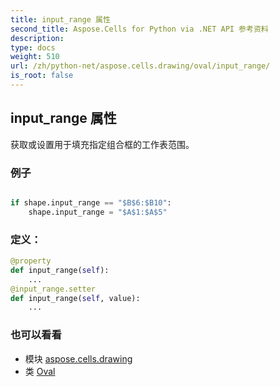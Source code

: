 ```yaml
---
title: input_range 属性
second_title: Aspose.Cells for Python via .NET API 参考资料
description:
type: docs
weight: 510
url: /zh/python-net/aspose.cells.drawing/oval/input_range/
is_root: false
---
```

## input_range 属性

获取或设置用于填充指定组合框的工作表范围。

### 例子

```python

if shape.input_range == "$B$6:$B10":
    shape.input_range = "$A$1:$A$5"

```
### 定义：
```python
@property
def input_range(self):
    ...
@input_range.setter
def input_range(self, value):
    ...
```

### 也可以看看
* 模块 [aspose.cells.drawing](../../)
* 类 [Oval](/cells/zh/python-net/aspose.cells.drawing/oval)
